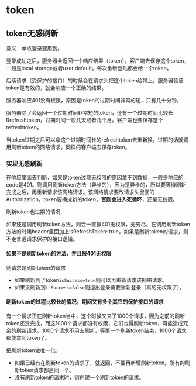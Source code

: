 # token

## token无感刷新

意义：单点登录要用到。

登录成功之后，服务器会返回一个响应结果（token），客户端去保存这个token，一般是local storage或者user default。每次重新登陆都会给一个token。

后续请求（受保护的接口）的时候会在请求头把这个token给带上，服务器验证token是有效的，就会响应一个正确的结果。

服务器响应401没有权限，原因是token的过期时间非常的短，只有几十分钟。

服务器除了会返回一个过期时间非常短的token，还有一个过期时间比较长Rrefreshtoken，过期时间一般几天或者几个月。客户端也要保存这个refreshtoken。

当token过期之后可以拿这个过期时间长的refreshtoken去重新换，过期的话就调用刷新token的网络请求。同样的客户端去保存token。

### 实现无感刷新

在响应里面去判断，如果是token过期无权限的原因拿不到数据，一般是响应的code是401。则调用刷新token方法（异步的），因为是异步的，所以要等待刷新完成之后，再重新请求该网络请求。该网络请求要改请求头里面的Authorization，token要换成新的token，**否则会进入死循环**，还是无权限。

刷新token也过期的情况

如果还是调用刷新token方法，则会一直报401无权限，无穷尽。在调用刷新token方法的时候header里面加上isRefreshToken: true。如果是刷新token的请求，则不走普通请求保护的接口逻辑。

#### 如果不是刷新token的方法，并且报401无权限

则请求是刷新token的请求

- 如果刷新到了token`isSuccess=true`则可以再重新请求该网络请求。
- 如果没刷新到`isSuccess=false`则退出登录需要重新登录（真的无权限了）。

#### 刷新token的过程比较长的情况，期间又有多个其它的保护接口的请求

有一个请求正在刷新token当中，这个时候又来了1000个请求，因为之前的刷新token还没完成，而这1000个请求都没有权限，它们也得刷新token，可能造成冗余的刷新请求。1000个请求不用去刷新，等第一个刷新token结束，1000个请求都能拿到token了。

把刷新token做唯一化。

- 如果已经有在刷新token的请求了，就返回，不要再新增刷新token。所有的刷新token请求都是同一个。
- 没有刷新token的请求时，则创建一个刷新token的请求。